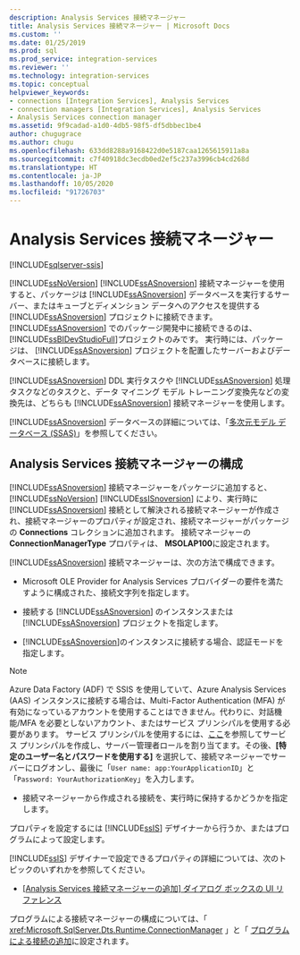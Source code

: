 ```yaml
---
description: Analysis Services 接続マネージャー
title: Analysis Services 接続マネージャー | Microsoft Docs
ms.custom: ''
ms.date: 01/25/2019
ms.prod: sql
ms.prod_service: integration-services
ms.reviewer: ''
ms.technology: integration-services
ms.topic: conceptual
helpviewer_keywords:
- connections [Integration Services], Analysis Services
- connection managers [Integration Services], Analysis Services
- Analysis Services connection manager
ms.assetid: 9f9cadad-a1d0-4db5-98f5-df5dbbec1be4
author: chugugrace
ms.author: chugu
ms.openlocfilehash: 633dd8288a9168422d0e5187caa1265615911a8a
ms.sourcegitcommit: c7f40918dc3ecdb0ed2ef5c237a3996cb4cd268d
ms.translationtype: HT
ms.contentlocale: ja-JP
ms.lasthandoff: 10/05/2020
ms.locfileid: "91726703"
---
```

# <a name="analysis-services-connection-manager"></a>Analysis Services 接続マネージャー

[!INCLUDE[sqlserver-ssis](../../includes/applies-to-version/sqlserver-ssis.md)]


  [!INCLUDE[ssNoVersion](../../includes/ssnoversion-md.md)] [!INCLUDE[ssASnoversion](../../includes/ssasnoversion-md.md)] 接続マネージャーを使用すると、パッケージは [!INCLUDE[ssASnoversion](../../includes/ssasnoversion-md.md)] データベースを実行するサーバー、またはキューブとディメンション データへのアクセスを提供する [!INCLUDE[ssASnoversion](../../includes/ssasnoversion-md.md)] プロジェクトに接続できます。 [!INCLUDE[ssASnoversion](../../includes/ssasnoversion-md.md)] でのパッケージ開発中に接続できるのは、 [!INCLUDE[ssBIDevStudioFull](../../includes/ssbidevstudiofull-md.md)]プロジェクトのみです。 実行時には、パッケージは、 [!INCLUDE[ssASnoversion](../../includes/ssasnoversion-md.md)] プロジェクトを配置したサーバーおよびデータベースに接続します。  
  
 [!INCLUDE[ssASnoversion](../../includes/ssasnoversion-md.md)] DDL 実行タスクや [!INCLUDE[ssASnoversion](../../includes/ssasnoversion-md.md)] 処理タスクなどのタスクと、データ マイニング モデル トレーニング変換先などの変換先は、どちらも [!INCLUDE[ssASnoversion](../../includes/ssasnoversion-md.md)] 接続マネージャーを使用します。  
  
 [!INCLUDE[ssASnoversion](../../includes/ssasnoversion-md.md)] データべースの詳細については、「[多次元モデル データベース &#40;SSAS&#41;](/analysis-services/multidimensional-models/multidimensional-model-databases-ssas)」を参照してください。  
  
## <a name="configuration-of-the-analysis-services-connection-manager"></a>Analysis Services 接続マネージャーの構成  
 [!INCLUDE[ssASnoversion](../../includes/ssasnoversion-md.md)] 接続マネージャーをパッケージに追加すると、[!INCLUDE[ssNoVersion](../../includes/ssnoversion-md.md)] [!INCLUDE[ssISnoversion](../../includes/ssisnoversion-md.md)] により、実行時に [!INCLUDE[ssASnoversion](../../includes/ssasnoversion-md.md)] 接続として解決される接続マネージャーが作成され、接続マネージャーのプロパティが設定され、接続マネージャーがパッケージの **Connections** コレクションに追加されます。 接続マネージャーの **ConnectionManagerType** プロパティは、 **MSOLAP100**に設定されます。  
  
 [!INCLUDE[ssASnoversion](../../includes/ssasnoversion-md.md)] 接続マネージャーは、次の方法で構成できます。  
  
-   Microsoft OLE Provider for Analysis Services プロバイダーの要件を満たすように構成された、接続文字列を指定します。  
  
-   接続する [!INCLUDE[ssASnoversion](../../includes/ssasnoversion-md.md)] のインスタンスまたは [!INCLUDE[ssASnoversion](../../includes/ssasnoversion-md.md)] プロジェクトを指定します。  
  
-   [!INCLUDE[ssASnoversion](../../includes/ssasnoversion-md.md)]のインスタンスに接続する場合、認証モードを指定します。  

> [!NOTE]    
>  Azure Data Factory (ADF) で SSIS を使用していて、Azure Analysis Services (AAS) インスタンスに接続する場合は、Multi-Factor Authentication (MFA) が有効になっているアカウントを使用することはできません。代わりに、対話機能/MFA を必要としないアカウント、またはサービス プリンシパルを使用する必要があります。 サービス プリンシパルを使用するには、[ここ](/azure/analysis-services/analysis-services-service-principal)を参照してサービス プリンシパルを作成し、サーバー管理者ロールを割り当てます。その後、**[特定のユーザー名とパスワードを使用する]** を選択して、接続マネージャーでサーバーにログオンし、最後に「`User name: app:YourApplicationID`」と「`Password: YourAuthorizationKey`」を入力します。
  
-   接続マネージャーから作成される接続を、実行時に保持するかどうかを指定します。  
  
 プロパティを設定するには [!INCLUDE[ssIS](../../includes/ssis-md.md)] デザイナーから行うか、またはプログラムによって設定します。  
  
 [!INCLUDE[ssIS](../../includes/ssis-md.md)] デザイナーで設定できるプロパティの詳細については、次のトピックのいずれかを参照してください。  
  
-   [[Analysis Services 接続マネージャーの追加] ダイアログ ボックスの UI リファレンス](../../integration-services/connection-manager/add-analysis-services-connection-manager-dialog-box-ui-reference.md)  
  
 プログラムによる接続マネージャーの構成については、「 <xref:Microsoft.SqlServer.Dts.Runtime.ConnectionManager> 」と「 [プログラムによる接続の追加](../../integration-services/building-packages-programmatically/adding-connections-programmatically.md)に設定されます。  
  
